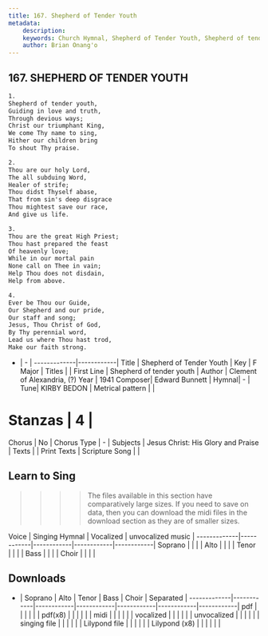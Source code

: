 ```yaml
---
title: 167. Shepherd of Tender Youth
metadata:
    description: 
    keywords: Church Hymnal, Shepherd of Tender Youth, Shepherd of tender youth, 
    author: Brian Onang'o
---
```



## 167. SHEPHERD OF TENDER YOUTH

```txt
1.
Shepherd of tender youth, 
Guiding in love and truth,
Through devious ways; 
Christ our triumphant King, 
We come Thy name to sing, 
Hither our children bring
To shout Thy praise.

2.
Thou are our holy Lord, 
The all subduing Word,
Healer of strife; 
Thou didst Thyself abase,
That from sin's deep disgrace
Thou mightest save our race,
And give us life.

3.
Thou are the great High Priest; 
Thou hast prepared the feast
Of heavenly love; 
While in our mortal pain
None call on Thee in vain;
Help Thou does not disdain,
Help from above.

4.
Ever be Thou our Guide,
Our Shepherd and our pride,
Our staff and song; 
Jesus, Thou Christ of God,
By Thy perennial word,
Lead us where Thou hast trod,
Make our faith strong.

```

- |   -  |
-------------|------------|
Title | Shepherd of Tender Youth |
Key | F Major |
Titles |  |
First Line | Shepherd of tender youth |
Author | Clement of Alexandria, (?)
Year | 1941
Composer| Edward Bunnett |
Hymnal|  - |
Tune| KIRBY BEDON |
Metrical pattern | |
# Stanzas | 4 |
Chorus | No |
Chorus Type | - |
Subjects | Jesus Christ: His Glory and Praise |
Texts |  |
Print Texts | 
Scripture Song |  |
  
## Learn to Sing

>>>> The files available in this section have comparatively large sizes. If you need to save on data, then you can download the midi files in the download section as they are of smaller sizes.

Voice |  Singing Hymnal | Vocalized | unvocalized music |
-------------|------------|------------|------------|------------|
Soprano | | | |
Alto | | | |
Tenor | | | |
Bass | | | |
Choir | | | |

## Downloads

- |  Soprano | Alto | Tenor | Bass | Choir | Separated |
-------------|------------|------------|------------|------------|------------|------------|
pdf | | | | | |
pdf(x8) | | | | | |
midi | | | | | |
vocalized | | | | | |
unvocalized | | | | | |
singing file | | | | | |
Lilypond file | | | | | |
Lilypond (x8) | | | | | |
  